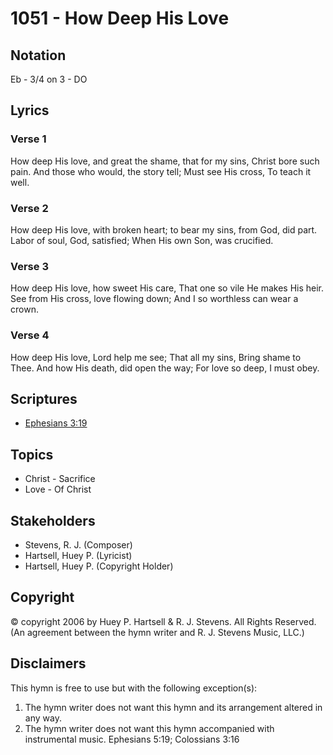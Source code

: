 # 1051 - How Deep His Love

## Notation

Eb - 3/4 on 3 - DO

## Lyrics

### Verse 1

How deep His love, and great the shame, that for my sins, Christ bore such pain. And those who would, the story tell; Must see His cross, To teach it well.

### Verse 2

How deep His love, with broken heart; to bear my sins, from God, did part. Labor of soul, God, satisfied; When His own Son, was crucified.

### Verse 3

How deep His love, how sweet His care, That one so vile He makes His heir. See from His cross, love flowing down; And I so worthless can wear a crown.

### Verse 4

How deep His love, Lord help me see; That all my sins, Bring shame to Thee. And how His death, did open the way; For love so deep, I must obey.


## Scriptures

- [Ephesians 3:19](https://www.biblegateway.com/passage/?search=Ephesians%203%3A19)

## Topics

- Christ - Sacrifice
- Love - Of Christ

## Stakeholders

- Stevens, R. J. (Composer)
- Hartsell, Huey P. (Lyricist)
- Hartsell, Huey P. (Copyright Holder)

## Copyright

© copyright 2006 by Huey P. Hartsell & R. J. Stevens. All Rights Reserved.
(An agreement between the hymn writer and R. J. Stevens Music, LLC.)

## Disclaimers

This hymn is free to use but with the following exception(s):
1. The hymn writer does not want this hymn and its arrangement altered in any way.
2. The hymn writer does not want this hymn accompanied with instrumental music.
Ephesians 5:19; Colossians 3:16

